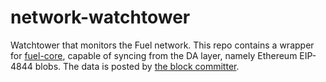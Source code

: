 # network-watchtower

Watchtower that monitors the Fuel network. This repo contains a wrapper for [fuel-core](https://github.com/FuelLabs/fuel-core), capable of syncing from the DA layer, namely Ethereum EIP-4844 blobs. The data is posted by [the block committer](https://github.com/FuelLabs/fuel-block-committer).
